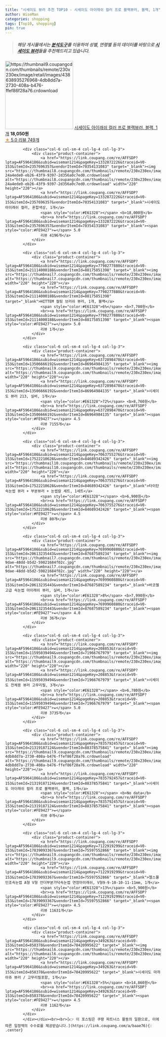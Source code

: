 ```yaml
---
title: "시세이도 뷰러 추천 TOP10 - 시세이도 아이래쉬 컬러 프로 블랙뷰러, 블랙, 1개"
author: WiseMan
categories: shopping
tags: [Top10, shopping]
pin: true
---
```


> ##### 해당 게시물에서는 [**분석도구**](https://itemscout.io/)를 이용하여 **성별**, **연령별** 등의 데이터를 바탕으로 [**시세이도 뷰러**](https://link.coupang.com/a/baae76)들을 추천해드리고 있습니다.
<div class="container"><div class="row">
            <div class="col-6 col-sm-4 col-lg-4 col-lg-3">
                <div class="product-container">
                    <a href="https://link.coupang.com/re/AFFSDP?lptag=AF5964186&subid=wiseman1214&pageKey=6244751925&traceid=V0-153&itemId=12625726883&vendorItemId=86430007028" target="_blank"><img src="https://thumbnail9.coupangcdn.com/thumbnails/remote/230x230ex/image/retail/images/438638935276968-4db8dd7a-2730-408a-b476-ffef86f28a76.crdownload" alt="https://thumbnail9.coupangcdn.com/thumbnails/remote/230x230ex/image/retail/images/438638935276968-4db8dd7a-2730-408a-b476-ffef86f28a76.crdownload" width="220" height="220"></a>
                    <a href="https://link.coupang.com/re/AFFSDP?lptag=AF5964186&subid=wiseman1214&pageKey=6244751925&traceid=V0-153&itemId=12625726883&vendorItemId=86430007028" target="_blank">시세이도 아이래쉬 컬러 프로 블랙뷰러, 블랙, 1개</a>
                    <span style="color:#E61328"></span> <b>18,050원</b>
                    <br><a href="https://link.coupang.com/re/AFFSDP?lptag=AF5964186&subid=wiseman1214&pageKey=6244751925&traceid=V0-153&itemId=12625726883&vendorItemId=86430007028" target="_blank"><span style="color:#FE9427">★</span> 5.0
                    리뷰 749개</a>
                </div>
            </div>
            
            <div class="col-6 col-sm-4 col-lg-4 col-lg-3">
                <div class="product-container">
                    <a href="https://link.coupang.com/re/AFFSDP?lptag=AF5964186&subid=wiseman1214&pageKey=1332872226&traceid=V0-153&itemId=2357696357&vendorItemId=70354131083" target="_blank"><img src="https://thumbnail8.coupangcdn.com/thumbnails/remote/230x230ex/image/retail/images/538533868772026-24a4ede0-eb26-43f9-9397-2d356a0c7ed0.crdownload" alt="https://thumbnail8.coupangcdn.com/thumbnails/remote/230x230ex/image/retail/images/538533868772026-24a4ede0-eb26-43f9-9397-2d356a0c7ed0.crdownload" width="220" height="220"></a>
                    <a href="https://link.coupang.com/re/AFFSDP?lptag=AF5964186&subid=wiseman1214&pageKey=1332872226&traceid=V0-153&itemId=2357696357&vendorItemId=70354131083" target="_blank">시세이도 아이래쉬 컬러, 혼합색상, 1개</a>
                    <span style="color:#E61328"></span> <b>18,000원</b>
                    <br><a href="https://link.coupang.com/re/AFFSDP?lptag=AF5964186&subid=wiseman1214&pageKey=1332872226&traceid=V0-153&itemId=2357696357&vendorItemId=70354131083" target="_blank"><span style="color:#FE9427">★</span> 5.0
                    리뷰 4196개</a>
                </div>
            </div>
            
            <div class="col-6 col-sm-4 col-lg-4 col-lg-3">
                <div class="product-container">
                    <a href="https://link.coupang.com/re/AFFSDP?lptag=AF5964186&subid=wiseman1214&pageKey=7798277880&traceid=V0-153&itemId=21114000188&vendorItemId=88175851398" target="_blank"><img src="https://thumbnail7.coupangcdn.com/thumbnails/remote/230x230ex/image/vendor_inventory/2843/a6dbbf34dcc22d2726bfa920ce6e48434a0f203179813616eb730b7d65c3.png" alt="https://thumbnail7.coupangcdn.com/thumbnails/remote/230x230ex/image/vendor_inventory/2843/a6dbbf34dcc22d2726bfa920ce6e48434a0f203179813616eb730b7d65c3.png" width="220" height="220"></a>
                    <a href="https://link.coupang.com/re/AFFSDP?lptag=AF5964186&subid=wiseman1214&pageKey=7798277880&traceid=V0-153&itemId=21114000188&vendorItemId=88175851398" target="_blank">HITTEM 컬링 브러쉬 뷰러, 1개, 블랙</a>
                    <span style="color:#E61328">6%</span> <b>7,700원</b>
                    <br><a href="https://link.coupang.com/re/AFFSDP?lptag=AF5964186&subid=wiseman1214&pageKey=7798277880&traceid=V0-153&itemId=21114000188&vendorItemId=88175851398" target="_blank"><span style="color:#FE9427">★</span> 5.0
                    리뷰 1개</a>
                </div>
            </div>
            
            <div class="col-6 col-sm-4 col-lg-4 col-lg-3">
                <div class="product-container">
                    <a href="https://link.coupang.com/re/AFFSDP?lptag=AF5964186&subid=wiseman1214&pageKey=6372898470&traceid=V0-153&itemId=13506666192&vendorItemId=86964984135" target="_blank"><img src="https://thumbnail9.coupangcdn.com/thumbnails/remote/230x230ex/image/vendor_inventory/e43b/24823c4bdd9515747932e0229d0ea5a61b7796c9cec11dc16738220802cd.jpg" alt="https://thumbnail9.coupangcdn.com/thumbnails/remote/230x230ex/image/vendor_inventory/e43b/24823c4bdd9515747932e0229d0ea5a61b7796c9cec11dc16738220802cd.jpg" width="220" height="220"></a>
                    <a href="https://link.coupang.com/re/AFFSDP?lptag=AF5964186&subid=wiseman1214&pageKey=6372898470&traceid=V0-153&itemId=13506666192&vendorItemId=86964984135" target="_blank">시세이도 뷰러 213, 실버, 1개</a>
                    <span style="color:#E61328">72%</span> <b>8,760원</b>
                    <br><a href="https://link.coupang.com/re/AFFSDP?lptag=AF5964186&subid=wiseman1214&pageKey=6372898470&traceid=V0-153&itemId=13506666192&vendorItemId=86964984135" target="_blank"><span style="color:#FE9427">★</span> 4.5
                    리뷰 7155개</a>
                </div>
            </div>
            
            <div class="col-6 col-sm-4 col-lg-4 col-lg-3">
                <div class="product-container">
                    <a href="https://link.coupang.com/re/AFFSDP?lptag=AF5964186&subid=wiseman1214&pageKey=7063755276&traceid=V0-153&itemId=17522210628&vendorItemId=84689342426" target="_blank"><img src="https://thumbnail10.coupangcdn.com/thumbnails/remote/230x230ex/image/rs_quotation_api/bixny7ul/537be60ddf4348fabb857ed57b0d2b9e.jpg" alt="https://thumbnail10.coupangcdn.com/thumbnails/remote/230x230ex/image/rs_quotation_api/bixny7ul/537be60ddf4348fabb857ed57b0d2b9e.jpg" width="220" height="220"></a>
                    <a href="https://link.coupang.com/re/AFFSDP?lptag=AF5964186&subid=wiseman1214&pageKey=7063755276&traceid=V0-153&itemId=17522210628&vendorItemId=84689342426" target="_blank">타이탄 속눈썹 뷰러 + 부분뷰러 + 눈썹칼 세트, 1세트</a>
                    <span style="color:#E61328"></span> <b>6,900원</b>
                    <br><a href="https://link.coupang.com/re/AFFSDP?lptag=AF5964186&subid=wiseman1214&pageKey=7063755276&traceid=V0-153&itemId=17522210628&vendorItemId=84689342426" target="_blank"><span style="color:#FE9427">★</span> 4.5
                    리뷰 80개</a>
                </div>
            </div>
            
            <div class="col-6 col-sm-4 col-lg-4 col-lg-3">
                <div class="product-container">
                    <a href="https://link.coupang.com/re/AFFSDP?lptag=AF5964186&subid=wiseman1214&pageKey=7699960880&traceid=V0-153&itemId=20613235443&vendorItemId=87687589234" target="_blank"><img src="https://thumbnail7.coupangcdn.com/thumbnails/remote/230x230ex/image/retail/images/2023/11/06/18/9/7a43b8a4-9dae-48dd-b5d2-59821684f02c.jpg" alt="https://thumbnail7.coupangcdn.com/thumbnails/remote/230x230ex/image/retail/images/2023/11/06/18/9/7a43b8a4-9dae-48dd-b5d2-59821684f02c.jpg" width="220" height="220"></a>
                    <a href="https://link.coupang.com/re/AFFSDP?lptag=AF5964186&subid=wiseman1214&pageKey=7699960880&traceid=V0-153&itemId=20613235443&vendorItemId=87687589234" target="_blank">바코젤 고급 속눈썹 아이래쉬 뷰러, 실버, 1개</a>
                    <span style="color:#E61328">8%</span> <b>7,990원</b>
                    <br><a href="https://link.coupang.com/re/AFFSDP?lptag=AF5964186&subid=wiseman1214&pageKey=7699960880&traceid=V0-153&itemId=20613235443&vendorItemId=87687589234" target="_blank"><span style="color:#FE9427">★</span> 4.0
                    리뷰 36개</a>
                </div>
            </div>
            
            <div class="col-6 col-sm-4 col-lg-4 col-lg-3">
                <div class="product-container">
                    <a href="https://link.coupang.com/re/AFFSDP?lptag=AF5964186&subid=wiseman1214&pageKey=208853&traceid=V0-153&itemId=11595039494&vendorItemId=71966767979" target="_blank"><img src="https://thumbnail9.coupangcdn.com/thumbnails/remote/230x230ex/image/vendor_inventory/4c97/5249797563c3b3ec07ae01bf80e7bd827722dd62116848534ac62f8e2b11.jpg" alt="https://thumbnail9.coupangcdn.com/thumbnails/remote/230x230ex/image/vendor_inventory/4c97/5249797563c3b3ec07ae01bf80e7bd827722dd62116848534ac62f8e2b11.jpg" width="220" height="220"></a>
                    <a href="https://link.coupang.com/re/AFFSDP?lptag=AF5964186&subid=wiseman1214&pageKey=208853&traceid=V0-153&itemId=11595039494&vendorItemId=71966767979" target="_blank">시세이도 전체용 뷰러 고무리필, 3개</a>
                    <span style="color:#E61328"></span> <b>6,780원</b>
                    <br><a href="https://link.coupang.com/re/AFFSDP?lptag=AF5964186&subid=wiseman1214&pageKey=208853&traceid=V0-153&itemId=11595039494&vendorItemId=71966767979" target="_blank"><span style="color:#FE9427">★</span> 5.0
                    리뷰 3735개</a>
                </div>
            </div>
            
            <div class="col-6 col-sm-4 col-lg-4 col-lg-3">
                <div class="product-container">
                    <a href="https://link.coupang.com/re/AFFSDP?lptag=AF5964186&subid=wiseman1214&pageKey=7835792457&traceid=V0-153&itemId=21319187124&vendorItemId=88378575841" target="_blank"><img src="https://thumbnail9.coupangcdn.com/thumbnails/remote/230x230ex/image/retail/images/438638935276968-4db8dd7a-2730-408a-b476-ffef86f28a76.crdownload" alt="https://thumbnail9.coupangcdn.com/thumbnails/remote/230x230ex/image/retail/images/438638935276968-4db8dd7a-2730-408a-b476-ffef86f28a76.crdownload" width="220" height="220"></a>
                    <a href="https://link.coupang.com/re/AFFSDP?lptag=AF5964186&subid=wiseman1214&pageKey=7835792457&traceid=V0-153&itemId=21319187124&vendorItemId=88378575841" target="_blank">시세이도 아이래쉬 컬러 프로 블랙뷰러, 블랙, 1개</a>
                    <span style="color:#E61328"></span> <b>No data</b>
                    <br><a href="https://link.coupang.com/re/AFFSDP?lptag=AF5964186&subid=wiseman1214&pageKey=7835792457&traceid=V0-153&itemId=21319187124&vendorItemId=88378575841" target="_blank"><span style="color:#FE9427">★</span> 
                    리뷰 0개</a>
                </div>
            </div>
            
            <div class="col-6 col-sm-4 col-lg-4 col-lg-3">
                <div class="product-container">
                    <a href="https://link.coupang.com/re/AFFSDP?lptag=AF5964186&subid=wiseman1214&pageKey=7122919299&traceid=V0-153&itemId=17839093367&vendorItemId=75597552866" target="_blank"><img src="https://thumbnail9.coupangcdn.com/thumbnails/remote/230x230ex/image/vendor_inventory/4442/7ed7f662fd3fc491f9bda58c146a0e8182513ad32ce4961ef2bad4010760.png" alt="https://thumbnail9.coupangcdn.com/thumbnails/remote/230x230ex/image/vendor_inventory/4442/7ed7f662fd3fc491f9bda58c146a0e8182513ad32ce4961ef2bad4010760.png" width="220" height="220"></a>
                    <a href="https://link.coupang.com/re/AFFSDP?lptag=AF5964186&subid=wiseman1214&pageKey=7122919299&traceid=V0-153&itemId=17839093367&vendorItemId=75597552866" target="_blank">엘스몰 인조속눈썹 A형 V형 언더부분가닥속눈썹 연장아이래쉬, V형9-9-10-10-11-11mm, 1개</a>
                    <span style="color:#E61328">13%</span> <b>5,900원</b>
                    <br><a href="https://link.coupang.com/re/AFFSDP?lptag=AF5964186&subid=wiseman1214&pageKey=7122919299&traceid=V0-153&itemId=17839093367&vendorItemId=75597552866" target="_blank"><span style="color:#FE9427">★</span> 4.5
                    리뷰 11631개</a>
                </div>
            </div>
            
            <div class="col-6 col-sm-4 col-lg-4 col-lg-3">
                <div class="product-container">
                    <a href="https://link.coupang.com/re/AFFSDP?lptag=AF5964186&subid=wiseman1214&pageKey=349263&traceid=V0-153&itemId=858378&vendorItemId=78420995622" target="_blank"><img src="https://thumbnail6.coupangcdn.com/thumbnails/remote/230x230ex/image/vendor_inventory/561a/2136bc5917b4021211a1565c480beadb5da31d5b94bda54125f0edc20348.jpg" alt="https://thumbnail6.coupangcdn.com/thumbnails/remote/230x230ex/image/vendor_inventory/561a/2136bc5917b4021211a1565c480beadb5da31d5b94bda54125f0edc20348.jpg" width="220" height="220"></a>
                    <a href="https://link.coupang.com/re/AFFSDP?lptag=AF5964186&subid=wiseman1214&pageKey=349263&traceid=V0-153&itemId=858378&vendorItemId=78420995622" target="_blank">시세이도 마까아쥬 뷰러 / 고무리필포함, 1개</a>
                    <span style="color:#E61328">5%</span> <b>14,860원</b>
                    <br><a href="https://link.coupang.com/re/AFFSDP?lptag=AF5964186&subid=wiseman1214&pageKey=349263&traceid=V0-153&itemId=858378&vendorItemId=78420995622" target="_blank"><span style="color:#FE9427">★</span> 4.5
                    리뷰 1162개</a>
                </div>
            </div>
            </div></div><br><br>[👉 이 포스팅은 쿠팡 파트너스 활동의 일환으로, 이에 따른 일정액의 수수료를 제공받습니다.](https://link.coupang.com/a/baae76){: .center}